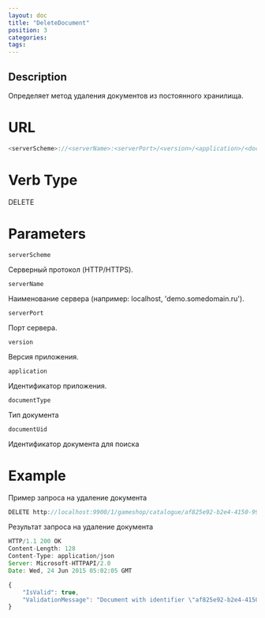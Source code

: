 ```yaml
---
layout: doc
title: "DeleteDocument"
position: 3 
categories: 
tags:
---
```


## Description
Определяет метод удаления документов из постоянного хранилища.

# URL
```js
<serverScheme>://<serverName>:<serverPort>/<version>/<application>/<documentType>/<documentUid>
```

# Verb Type

DELETE

# Parameters

`serverScheme`

Серверный протокол (HTTP/HTTPS).

`serverName`

Наименование сервера (например: localhost, 'demo.somedomain.ru').

`serverPort`

Порт сервера.

`version`

Версия приложения.

`application`

Идентификатор приложения.

`documentType`

Тип документа

`documentUid`

Идентификатор документа для поиска

# Example

Пример запроса на удаление документа

```js
DELETE http://localhost:9900/1/gameshop/catalogue/af825e92-b2e4-4150-9952-e2d3316f5cfd 
```

Результат запроса на удаление документа

```js
HTTP/1.1 200 OK
Content-Length: 128
Content-Type: application/json
Server: Microsoft-HTTPAPI/2.0
Date: Wed, 24 Jun 2015 05:02:05 GMT

{
	"IsValid": true,
	"ValidationMessage": "Document with identifier \"af825e92-b2e4-4150-9952-e2d3316f5cfd\" deleted successfully"
}
```
